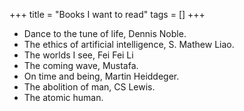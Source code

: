 +++
title = "Books I want to read"
tags = []
+++


- Dance to the tune of life, Dennis Noble.
- The ethics of artificial intelligence, S. Mathew Liao.
- The worlds I see, Fei Fei Li
- The coming wave, Mustafa.
- On time and being, Martin Heiddeger.
- The abolition of man, CS Lewis.
- The atomic human. 